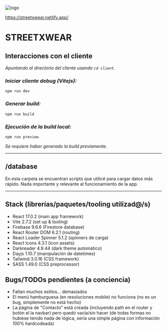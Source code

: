 ![logo](https://i.imgur.com/l1WZbFb.png)

https://streetxwear.netlify.app/

# STREETXWEAR

## Interacciones con el cliente

_Apuntando al directorio del cliente usando `cd client`._

### _**Iniciar cliente debug (Vitejs):**_

```
npm run dev
```

### _**Generar build:**_

```
npm run build
```

### _**Ejecución de la build local:**_

```
npm run preview
```

_Se requiere haber generado la build previamente._

---

## /database

En esta carpeta se encuentran scripts que utilicé para cargar datos más rápido. Nada importante y relevante al funcionamiento de la app.

---

## Stack (librerías/paquetes/tooling utilizad@/s)

- React 17.0.2 (main app framework)
- Vite 2.7.2 (set up & tooling)
- Firebase 9.6.6 (Firestore database)
- React Router DOM 6.2.1 (routing)
- React Loader Spinner 5.1.2 (spinners de carga)
- React Icons 4.3.1 (icon assets)
- Darkreader 4.9.44 (dark theme automático)
- Dayjs 1.10.7 (manipulación de datetimes)
- Tailwind 3.0.16 (CSS framework)
- SASS 1.49.0 (CSS preprocessor)

## Bugs/TODOs pendientes (a conciencia)

- Faltan muchos estilos... demasiados
- El menú hamburguesa (en resoluciones mobile) no funciona (no es un bug, simplemente no está hecho)
- La página de "Contacto" está creada (incluyendo path en el router y botón el la navbar) pero quedó vacía/sin hacer (de todas formas no hubiese tenido nada de lógica, sería una simple página con información 100% hardcodeada)

